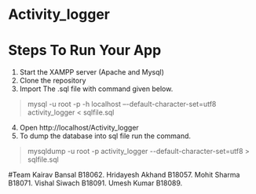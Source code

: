 # Activity_logger

# Steps To Run Your App
1. Start the XAMPP server (Apache and Mysql)
2. Clone the repository
3. Import The .sql file with command given below.
 > mysql -u root -p -h localhost –-default-character-set=utf8 activity_logger < sqlfile.sql
4. Open http://localhost/Activity_logger
5. To dump the database into sql file run the command.
  > mysqldump -u root -p activity_logger --default-character-set=utf8 > sqlfile.sql

#Team
Kairav Bansal B18062.
Hridayesh Akhand B18057.
Mohit Sharma B18071.
Vishal Siwach B18091.
Umesh Kumar B18089.
